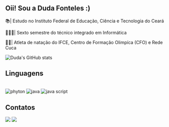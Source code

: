 ## Oii! Sou a Duda Fonteles :)
📚| Estudo no Instituto Federal de Educação, Ciência e Tecnologia do Ceará

👩🏻‍🏫| Sexto semestre do técnico integrado em Informática

🏊‍♀️| Atleta de natação do  IFCE, Centro de Formação Olimpíca (CFO) e Rede Cuca


 

![Duda's GitHub stats](https://github-readme-stats.vercel.app/api?username=dudafonteles&show_icons=true&theme=radical)


## Linguagens
<div style="display: inline_block"><br>
<img align= "center" alt= "phyton" src= "https://img.shields.io/badge/Python-14354C?style=for-the-badge&logo=python&logoColor=white" /> 
<img align= "center" alt= "java" src= "https://img.shields.io/badge/Java-ED8B00?style=for-the-badge&logo=openjdk&logoColor=white" />
<img align= "center" alt= "java script" src= "https://img.shields.io/badge/JavaScript-323330?style=for-the-badge&logo=javascript&logoColor=F7DF1E"/>
  
 
<div> 


 ## Contatos
 <div <a href="https://instagram.com/_dudah.fonteles_" target="_blank"><img src="https://img.shields.io/badge/-Instagram-%23E4405F?style=for-the-badge&logo=instagram&logoColor=white" target="_blank"></a>
   <a href="eduarda.fonteles09@aluno.ifce.edu.br" target = "_blank"> <img src="https://img.shields.io/badge/Gmail-D14836?style=for-the-badge&logo=gmail&logoColor=white"
/></a>
 	 
  
</div>

